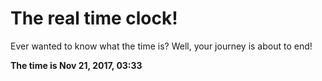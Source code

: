 # The real time clock!

Ever wanted to know what the time is? Well, your journey is about to end!

**The time is Nov 21, 2017, 03:33**